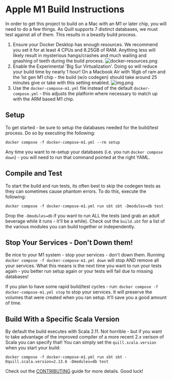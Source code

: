 # Apple M1 Build Instructions
In order to get this project to build on a Mac with an M1 or later chip, you will need to do a few things.  As Quill supports 7 distinct databases, we must test against all of them.  This results in a beastly build process.

1. Ensure your Docker Desktop has enough resources.  We recommend you set it for at least 4 CPUs and 8.25GB of RAM.  Anything less will likely result in mysterious hangs/crashes and much wailing and gnashing of teeth during the build process.
    ![docker-resources.png](docker-resources.png)
2. Enable the Experimental 'Big Sur Virtualization'.  Doing so will reduce your build time by nearly 1 hour!  On a Macbook Air with 16gb of ram and the 1st gen M1 chip - the build (w/o codegen) should take around 25 minutes give or take with this setting enabled.
    ![img.png](experimental.png)
3. Use the `docker-compose-m1.yml` file instead of the default `docker-compose.yml` - this adjusts the platform where necessary to match up with the ARM based M1 chip.

## Setup
To get started - be sure to setup the databases needed for the build/test process.  Do so by executing the following:

`docker compose -f docker-compose-m1.yml --rm setup`

Any time you want to re-setup your databases (i.e. you run `docker compose down`) - you will need to run that command pointed at the right YAML.

## Compile and Test
To start the build and run tests, its often best to skip the codegen tests as they can sometimes cause phantom errors.  To do this, execute the following:

`docker compose -f docker-compose-m1.yml run sbt sbt -Dmodules=db test`

Drop the `-Dmodules=db` if you want to run ALL the tests (and grab an adult beverage while it runs - it'll be a while).  Check out the `build.sbt` for a list of the 
various modules you can build together or independently.

## Stop Your Services - Don't Down them!
Be nice to your M1 system - stop your services - don't down them.  Running `docker compose -f docker-compose-m1.yml down` will stop AND remove all your services.  What this means is the next time you want to run your tests again - you better run setup again or your tests will fail due to missing databases!  

If you plan to have some rapid build/test cycles - run: `docker compose -f docker-compose-m1.yml stop` to stop your services.  It will preserve the volumes that were created when you ran setup.  It'll save you a good amount of time. 

## Build With a Specific Scala Version
By default the build executes with Scala 2.11.  Not horrible - but if you want to take advantage of the improved compiler of a more recent 2.x verison of Scala you can specify that!
You can simply set the `quill.scala.version` when you start your build:

`docker compose -f docker-compose-m1.yml run sbt sbt -Dquill.scala.version=2.13.6 -Dmodules=db test`

Check out the [CONTRIBUTING](../../CONTRIBUTING.md) guide for more details.  Good luck!